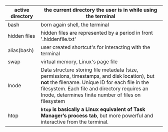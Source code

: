 
| active directory | the current directory the user is in while using the terminal                                                                                                                                                                                            |
| ---------------- | -------------------------------------------------------------------------------------------------------------------------------------------------------------------------------------------------------------------------------------------------------- |
| bash             | born again shell, the terminal                                                                                                                                                                                                                           |
| hidden files     | hidden files are represented by a period in front '.hiddenfile.txt'                                                                                                                                                                                      |
| alias(bash)      | user created shortcut's for interacting with the terminal                                                                                                                                                                                                |
| swap             | virtual memory, Linux's page file                                                                                                                                                                                                                        |
| Inode            | Data structure storing file metadata (size, permissions, timestamps, and disk location), but **not** the filename. Unique ID for each file in the filesystem. Each file and directory requires an Inode, determines finite number of files on filesystem |
| htop             | **`htop` is basically a Linux equivalent of Task Manager’s process tab**, but more powerful and interactive from the terminal.                                                                                                                           |

